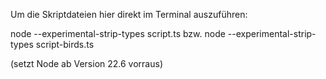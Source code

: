 Um die Skriptdateien hier direkt im Terminal auszuführen:

node --experimental-strip-types script.ts
bzw.
node --experimental-strip-types script-birds.ts

(setzt Node ab Version 22.6 vorraus)